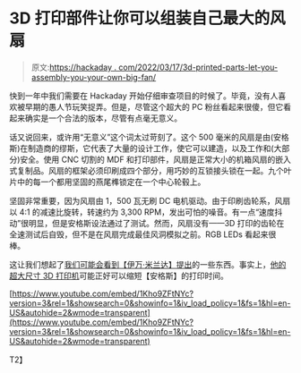 # 3D 打印部件让你可以组装自己最大的风扇

> 原文:[https://hackaday . com/2022/03/17/3d-printed-parts-let-you-assembly-you-your-own-big-fan/](https://hackaday.com/2022/03/17/3d-printed-parts-let-you-assemble-your-own-biggest-fan/)

快到一年中我们需要在 Hackaday 开始仔细审查项目的时候了。毕竟，没有人喜欢被早期的愚人节玩笑捉弄。但是，尽管这个超大的 PC 粉丝看起来很傻，但它看起来确实是一个合法的版本，尽管有点毫无意义。

话又说回来，或许用“无意义”这个词太过苛刻了。这个 500 毫米的风扇是由(安格斯)在制造商的缪斯，它代表了大量的设计工作，使它可以建造，以及工作和(大部分)安全。使用 CNC 切割的 MDF 和打印部件，风扇是正常大小的机箱风扇的嵌入式复制品。风扇的框架必须印刷成四个部分，用巧妙的互锁接头锁在一起。九个叶片中的每一个都用坚固的燕尾榫锁定在一个中心轮毂上。

坚固非常重要，因为风扇由 1，500 瓦无刷 DC 电机驱动。由于印刷齿轮系，风扇以 4:1 的减速比旋转，转速约为 3,300 RPM，发出可怕的噪音。有一点“速度抖动”很明显，但是安格斯设法通过了测试。然而，风扇没有——3D 打印的齿轮在全速测试后自毁，但不是在风扇完成最佳风洞模拟之前。RGB LEDs 看起来很棒。

这让我们想起了[我们可能会看到【伊万·米兰达】提出](https://hackaday.com/2020/11/20/big-nerf-bazooka-packs-a-wallop/)的一些东西。事实上，[他的超大尺寸 3D 打印机](https://hackaday.com/2019/12/18/giant-3d-printer-for-giant-projects/)可能正好可以缩短【安格斯】的打印时间。

 [https://www.youtube.com/embed/1Kho9ZFtNYc?version=3&rel=1&showsearch=0&showinfo=1&iv_load_policy=1&fs=1&hl=en-US&autohide=2&wmode=transparent](https://www.youtube.com/embed/1Kho9ZFtNYc?version=3&rel=1&showsearch=0&showinfo=1&iv_load_policy=1&fs=1&hl=en-US&autohide=2&wmode=transparent)

T2】
